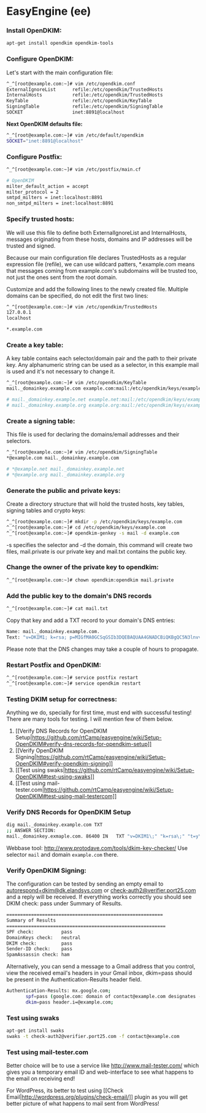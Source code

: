 # **EasyEngine** **(ee)**

### Install OpenDKIM:

```bash
apt-get install opendkim opendkim-tools
```

### Configure OpenDKIM:
Let's start with the main configuration file:

```bash
^_^[root@example.com:~]# vim /etc/opendkim.conf
ExternalIgnoreList      refile:/etc/opendkim/TrustedHosts
InternalHosts           refile:/etc/opendkim/TrustedHosts
KeyTable                refile:/etc/opendkim/KeyTable
SigningTable            refile:/etc/opendkim/SigningTable
SOCKET                  inet:8891@localhost
```

**Next OpenDKIM defaults file:**

```bash
^_^[root@example.com:~]# vim /etc/default/opendkim
SOCKET="inet:8891@localhost"
```

### Configure Postfix:

```bash
^_^[root@example.com:~]# vim /etc/postfix/main.cf

# OpenDKIM
milter_default_action = accept
milter_protocol = 2
smtpd_milters = inet:localhost:8891
non_smtpd_milters = inet:localhost:8891
```

### Specify trusted hosts:
We will use this file to define both ExternalIgnoreList and InternalHosts, messages originating from these hosts, domains and IP addresses will be trusted and signed.

Because our main configuration file declares TrustedHosts as a regular expression file (refile), we can use wildcard patters, *.example.com means that messages coming from example.com's subdomains will be trusted too, not just the ones sent from the root domain.

Customize and add the following lines to the newly created file. Multiple domains can be specified, do not edit the first two lines:
```bash
^_^[root@example.com:~]# vim /etc/opendkim/TrustedHosts
127.0.0.1
localhost

*.example.com
```

### Create a key table:
A key table contains each selector/domain pair and the path to their private key. Any alphanumeric string can be used as a selector, in this example mail is used and it's not necessary to change it.

```bash
^_^[root@example.com:~]# vim /etc/opendkim/KeyTable
mail._domainkey.example.com example.com:mail:/etc/opendkim/keys/example.com/mail.private

# mail._domainkey.example.net example.net:mail:/etc/opendkim/keys/example.net/mail.private
# mail._domainkey.example.org example.org:mail:/etc/opendkim/keys/example.org/mail.private
```

### Create a signing table:
This file is used for declaring the domains/email addresses and their selectors.
```bash
^_^[root@example.com:~]# vim /etc/opendkim/SigningTable
*@example.com mail._domainkey.example.com

# *@example.net mail._domainkey.example.net
# *@example.org mail._domainkey.example.org
```

### Generate the public and private keys:
Create a directory structure that will hold the trusted hosts, key tables, signing tables and crypto keys:
```bash
^_^[root@example.com:~]# mkdir -p /etc/opendkim/keys/example.com
^_^[root@example.com:~]# cd /etc/opendkim/keys/example.com
^_^[root@example.com:~]# opendkim-genkey -s mail -d example.com
```
-s specifies the selector and -d the domain, this command will create two files, mail.private is our private key and mail.txt contains the public key.

### Change the owner of the private key to opendkim:
```bash
^_^[root@example.com:~]# chown opendkim:opendkim mail.private
```

### Add the public key to the domain's DNS records
```bash
^_^[root@example.com:~]# cat mail.txt
```
Copy that key and add a TXT record to your domain's DNS entries:

```bash
Name: mail._domainkey.example.com.
Text: "v=DKIM1; k=rsa; p=MIGfMA0GCSqGSIb3DQEBAQUAA4GNADCBiQKBgQC5N3lnvvrYgPCRSoqn+awTpE+iGYcKBPpo8HHbcFfCIIV10Hwo4PhCoGZSaKVHOjDm4yefKXhQjM7iKzEPuBatE7O47hAx1CJpNuIdLxhILSbEmbMxJrJAG0HZVn8z6EAoOHZNaPHmK2h4UUrjOG8zA5BHfzJf7tGwI+K619fFUwIDAQAB"
```

Please note that the DNS changes may take a couple of hours to propagate.

### Restart Postfix and OpenDKIM:

```bash
^_^[root@example.com:~]# service postfix restart
^_^[root@example.com:~]# service opendkim restart
```

### Testing DKIM setup for correctness:
Anything we do, specially for first time, must end with successful testing!
There are many tools for testing. I will mention few of them below.

1. [[Verify DNS Records for OpenDKIM Setup|https://github.com/rtCamp/easyengine/wiki/Setup-OpenDKIM#verify-dns-records-for-opendkim-setup]]
1. [[Verify OpenDKIM Signing|https://github.com/rtCamp/easyengine/wiki/Setup-OpenDKIM#verify-opendkim-signing]]
1. [[Test using swaks|https://github.com/rtCamp/easyengine/wiki/Setup-OpenDKIM#test-using-swaks]]
1. [[Test using mail-tester.com|https://github.com/rtCamp/easyengine/wiki/Setup-OpenDKIM#test-using-mail-testercom]]

### Verify DNS Records for OpenDKIM Setup

```bash
dig mail._domainkey.example.com TXT
;; ANSWER SECTION:
mail._domainkey.exmaple.com. 86400 IN	TXT	"v=DKIM1\;" "k=rsa\;" "t=y\;" "p=MIGfMA0GCSqGSIb3DQEBAQUAA4GNADCBiQKBgQC5N3lnvvrYgPCRSoqn+awTpE+iGYcKBPpo8HHbcFfCIIV10Hwo4PhCoGZSaKVHOjDm4yefKXhQjM7iKzEPuBatE7O47hAx1CJpNuIdLxhILSbEmbMxJrJAG0HZVn8z6EAoOHZNaPHmK2h4UUrjOG8zA5BHfzJf7tGwI+K619fFUwIDAQAB"
```

Webbase tool: http://www.protodave.com/tools/dkim-key-checker/
Use selector `mail` and domain `example.com` there.

### Verify OpenDKIM Signing:
The configuration can be tested by sending an empty email to autorespond+dkim@dk.elandsys.com or check-auth2@verifier.port25.com and a reply will be received. If everything works correctly you should see DKIM check: pass under Summary of Results.

```bash
=========================================================
Summary of Results
==========================================================
SPF check:          pass
DomainKeys check:   neutral
DKIM check:         pass
Sender-ID check:    pass
SpamAssassin check: ham
```

Alternatively, you can send a message to a Gmail address that you control, view the received email's headers in your Gmail inbox, dkim=pass should be present in the Authentication-Results header field.

```bash
Authentication-Results: mx.google.com;
       spf=pass (google.com: domain of contact@example.com designates --- as permitted sender) smtp.mail=contact@example.com;
       dkim=pass header.i=@example.com;
```

### Test using swaks
```bash
apt-get install swaks
swaks -t check-auth2@verifier.port25.com -f contact@example.com
```

### Test using mail-tester.com
Better choice will be to use a service like http://www.mail-tester.com/  which gives you a temporary email ID and web-interface to see what happens to the email on receiving end!

For WordPress, its better to test using [[Check Email|http://wordpress.org/plugins/check-email/]] plugin as you will get better picture of what happens to mail sent from WordPress!
